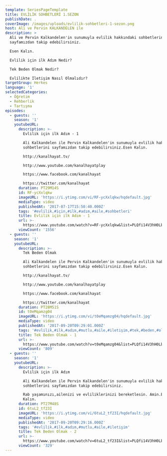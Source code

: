 ```yaml
---
template: SeriesPageTemplate
title: EVLİLİK SOHBETLERİ 1.SEZON
publishDate: .
coverImage: /images/uploads/evlilik-sohbetleri-1-sezon.png
host: Ali ve Pervin KALKANDELEN ile
description: >
  Ali ve Pervin Kalkandelen'in sunumuyla evlilik hakkındaki sohbetlerini
  sayfamızdan takip edebilirsiniz.

  Esen Kalın.

  Evlilik için ilk Adım Nedir?

  Tek Beden Olmak Nedir?

  Evlilikte İletişim Nasıl Olmalıdır?
targetGroup: Herkes
language: '1'
selectedCategories:
  - Öğretim
  - Rehberlik
  - Tartışma
episodes:
  - guests: ''
    season: '1'
    youtubeURL:
      description: >-
        Evlilik için ilk Adım - 1

        Ali Kalkandelen ile Pervin Kalkandelen'in sunumuyla evlilik hakkındaki
        sohbetlerini sayfamızdan takip edebilirsiniz.Esen Kalın.

        http://kanalhayat.tv/

        http://www.youtube.com/kanalhayatplay

        https://www.facebook.com/kanalhayat

        https://twitter.com/kanalhayat
      duration: PT29M14S
      id: RF-ycXxlqkw
      imageURL: 'https://i.ytimg.com/vi/RF-ycXxlqkw/hqdefault.jpg'
      mediaType: video
      publishedAt: '2017-07-17T15:50:40.000Z'
      tags: '#evlilik,#için,#ilk,#adım,#aile,#sohbetleri'
      title: Evlilik için ilk Adım - 1
      url: >-
        https://www.youtube.com/watch?v=RF-ycXxlqkw&list=PLQfi14V3hH0LbddOIa6oa292ZxHygA6oK&index=2&t=0s
      viewCount: '1556'
  - guests: ''
    season: '1'
    youtubeURL:
      description: >-
        Tek Beden Olmak 

        Ali Kalkandelen ile Pervin Kalkandelen'in sunumuyla evlilik hakkındaki
        sohbetlerini sayfamızdan takip edebilirsiniz.Esen Kalın.

        http://kanalhayat.tv/

        http://www.youtube.com/kanalhayatplay

        https://www.facebook.com/kanalhayat

        https://twitter.com/kanalhayat
      duration: PT28M51S
      id: t0eMqamzg04
      imageURL: 'https://i.ytimg.com/vi/t0eMqamzg04/hqdefault.jpg'
      mediaType: video
      publishedAt: '2017-09-20T09:29:01.000Z'
      tags: '#evlilik,#ilk,#adım,#mutlu,#aile,#iletişim,#tek,#beden,#olmak'
      title: Tek Beden Olmak - 1
      url: >-
        https://www.youtube.com/watch?v=t0eMqamzg04&list=PLQfi14V3hH0LbddOIa6oa292ZxHygA6oK&index=3&t=0s
      viewCount: '809'
  - guests: ''
    season: '1'
    youtubeURL:
      description: >-
        Evlilik için ilk Adım

        Ali Kalkandelen ile Pervin Kalkandelen'in sunumuyla evlilik hakkındaki
        sohbetlerini sayfamızdan takip edebilirsiniz.

        Rab yaşamınızı,ailenizi ve evliliklerinizi bereketlesin. Amin.Esen
        Kalın.
      duration: PT27M48S
      id: 6tuL2_tf23I
      imageURL: 'https://i.ytimg.com/vi/6tuL2_tf23I/hqdefault.jpg'
      mediaType: video
      publishedAt: '2017-09-20T09:29:16.000Z'
      tags: '#evlilik,#ilk,#adım,#mutlu,#aile,#iletişim'
      title: Tek Beden Olmak - 2
      url: >-
        https://www.youtube.com/watch?v=6tuL2_tf23I&list=PLQfi14V3hH0LbddOIa6oa292ZxHygA6oK&index=4&t=0s
      viewCount: '329'
---
```


